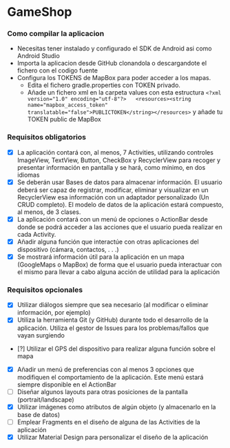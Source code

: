 # GameShop

### Como compilar la aplicacion
* Necesitas tener instalado y configurado el SDK de Android asi como Android Studio
* Importa la aplicacion desde GitHub clonandola o descargandote el fichero con el codigo fuente
* Configura los TOKENS de MapBox para poder acceder a los mapas.
    * Edita el fichero gradle.properties con TOKEN privado.
    * Añade un fichero xml en la carpeta values con esta estructura `<?xml version="1.0" encoding="utf-8"?>  
      <resources><string name="mapbox_access_token" translatable="false">PUBLICTOKEN</string></resources>` y añade tu TOKEN public de MapBox

### Requisitos obligatorios
- [x] La aplicación contará con, al menos, 7 Activities, utilizando controles ImageView, TextView, Button, CheckBox y RecyclerView para recoger y presentar información en pantalla y se hará, como mínimo, en dos idiomas
- [x] Se deberán usar Bases de datos para almacenar información. El usuario deberá ser capaz de registrar, modificar, eliminar y visualizar en un RecyclerView esa información con un adaptador personalizado (Un CRUD completo). El modelo de datos de la aplicación estará compuesto, al menos, de 3 clases.
- [x] La aplicación contará con un menú de opciones o ActionBar desde donde se podrá acceder a las acciones que el usuario pueda realizar en cada Activity.
- [x] Añadir alguna función que interactúe con otras aplicaciones del dispositivo (cámara, contactos, . . .)
- [x] Se mostrará información útil para la aplicación en un mapa (GoogleMaps o MapBox) de forma que el usuario pueda interactuar con el mismo para llevar a cabo alguna acción de utilidad para la aplicación

### Requisitos opcionales
- [x] Utilizar diálogos siempre que sea necesario (al modificar o eliminar información, por ejemplo)
- [x] Utiliza la herramienta Git (y GitHub) durante todo el desarrollo de la aplicación. Utiliza el gestor de Issues para los problemas/fallos que vayan surgiendo
- [?] Utilizar el GPS del dispositivo para realizar alguna función sobre el mapa
- [x] Añadir un menú de preferencias con al menos 3 opciones que modifiquen el comportamiento de la aplicación. Este menú estará siempre disponible en el ActionBar
- [ ] Diseñar algunos layouts para otras posiciones de la pantalla (portrait/landscape)
- [x] Utilizar imágenes como atributos de algún objeto (y almacenarlo en la base de datos)
- [ ] Emplear Fragments en el diseño de alguna de las Activities de la aplicación
- [x] Utilizar Material Design para personalizar el diseño de la aplicación
